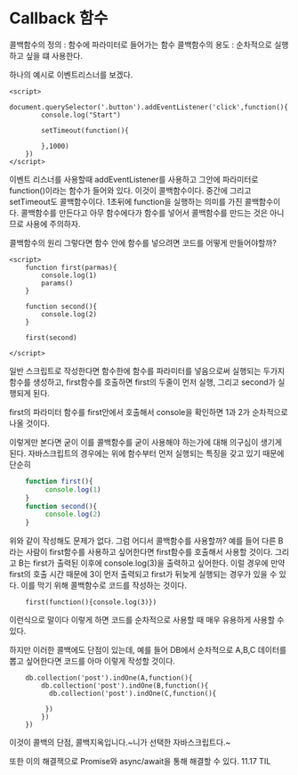 <h1>Callback 함수</h1>

콜백함수의 정의 : 함수에 파라미터로 들어가는 함수
콜백함수의 용도 : 순차적으로 실행하고 싶을 떄 사용한다.

하나의 예시로 이벤트리스너를 보겠다.
```
<script>
    document.querySelector('.button').addEventListener('click',function(){
        console.log("Start")

        setTimeout(function(){

        },1000)
    })
</script>
````
이벤트 리스너를 사용할때 addEventListener를 사용하고 그안에 파라미터로 function()이라는 함수가
들어와 있다. 이것이 콜백함수이다.
중간에 그리고 setTimeout도 콜백함수이다. 1초뒤에 function을 실행하는 의미를 가진
콜백함수이다.
콜백함수를 만든다고 아무 함수에다가 함수를 넣어서 콜백함수를 만드는 것은 아니므로 사용에 주의하자.


콜백함수의 원리
그렇다면 함수 안에 함수를 넣으려면 코드를 어떻게 만들어야할까?

```
<script>
    function first(parmas){
        console.log(1)
        params()        
    }

    function second(){
        console.log(2)
    }

    first(second)

</script>

```
일반 스크립트로 작성한다면 함수한에 함수를 파라미터를 넣음으로써 실행되는 두가지 함수를 생성하고,
first함수를 호출하면 first의 두줄이 먼저 실행, 그리고 second가 실행되게 된다.

first의 파라미터 함수를 first안에서 호출해서 console을 확인하면 1과 2가 순차적으로 나올 것이다.

이렇게만 본다면 굳이 이를 콜백함수를 굳이 사용해야 하는가에 대해 의구심이 생기게 된다.
자바스크립트의 경우에는 위에 함수부터 먼저 실행되는 특징을 갖고 있기 때문에 단순히
```jsx 
    function first(){
         console.log(1)
    }
    function second(){
         console.log(2)
    }
```
위와 같이 작성해도 문제가 없다.
그럼 어디서 콜백함수를 사용할까? 
예를 들어 다른 B라는 사람이 first함수를 사용하고 싶어한다면 first함수를 호출해서 사용할 것이다.
그리고 B는 first가 출력된 이후에 console.log(3)을 출력하고 싶어한다.
이럴 경우에 만약 first의 호출 시간 때문에 3이 먼저 출력되고 first가 뒤늦게 실행되는 경우가 있을
수 있다. 이를 막기 위해 콜백함수로 코드를 작성하는 것이다.
```
    first(function(){console.log(3)})
```
이런식으로 말이다
이렇게 하면 코드를 순차적으로 사용할 때 매우 유용하게 사용할 수 있다.

하지만 이러한 콜백에도 단점이 있는데,
예를 들어 DB에서 순차적으로 A,B,C 데이터를 뽑고 싶어한다면 코드를 아마 이렇게 작성할 것이다.
```
    db.collection('post').indOne(A,function(){
        db.collection('post').indOne(B,function(){
          db.collection('post').indOne(C,function(){
        
         })
        })
    })
```
이것이 콜백의 단점, 콜백지옥입니다.~니가 선택한 자바스크립트다.~

또한 이의 해결잭으로 Promise와 async/await을 통해 해결할 수 있다.
11.17 TIL
